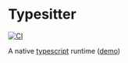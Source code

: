 # Typesitter

[![CI](https://github.com/5c077m4n/typesitter/actions/workflows/ci.yaml/badge.svg)](https://github.com/5c077m4n/typesitter/actions/workflows/ci.yaml)

A native [typescript](https://www.typescriptlang.org/) runtime ([demo](https://5c077m4n.github.io/typesitter/))
